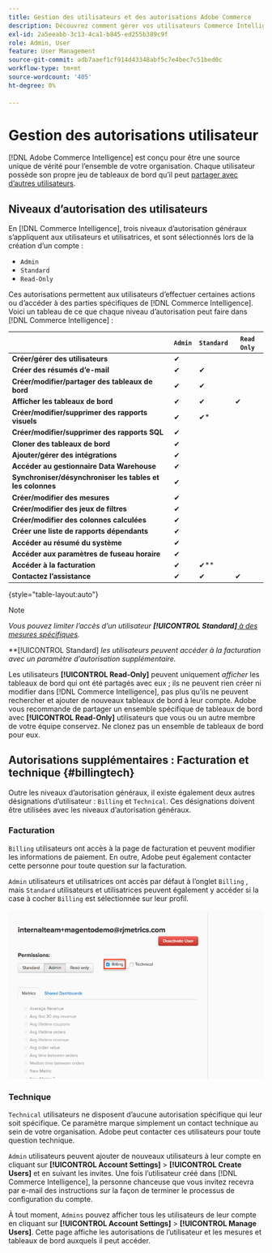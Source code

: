 ```yaml
---
title: Gestion des utilisateurs et des autorisations Adobe Commerce
description: Découvrez comment gérer vos utilisateurs Commerce Intelligence.
exl-id: 2a5eeabb-3c13-4ca1-b845-ed255b389c9f
role: Admin, User
feature: User Management
source-git-commit: adb7aaef1cf914d43348abf5c7e4bec7c51bed0c
workflow-type: tm+mt
source-wordcount: '405'
ht-degree: 0%

---
```


# Gestion des autorisations utilisateur

[!DNL Adobe Commerce Intelligence] est conçu pour être une source unique de vérité pour l’ensemble de votre organisation. Chaque utilisateur possède son propre jeu de tableaux de bord qu’il peut [partager avec d’autres utilisateurs](../../data-user/dashboards/share-dashboard-with-users.md).

## Niveaux d’autorisation des utilisateurs

En [!DNL Commerce Intelligence], trois niveaux d’autorisation généraux s’appliquent aux utilisateurs et utilisatrices, et sont sélectionnés lors de la création d’un compte :

* `Admin`
* `Standard`
* `Read-Only`

Ces autorisations permettent aux utilisateurs d’effectuer certaines actions ou d’accéder à des parties spécifiques de [!DNL Commerce Intelligence]. Voici un tableau de ce que chaque niveau d’autorisation peut faire dans [!DNL Commerce Intelligence] :

|   | `Admin` | `Standard` | `Read Only` |
| -----|-----|-----|----|
| **Créer/gérer des utilisateurs** | ✔ |   |   |
| **Créer des résumés d’e-mail** | ✔ | ✔ |   |
| **Créer/modifier/partager des tableaux de bord** | ✔ | ✔ |   |
| **Afficher les tableaux de bord** | ✔ | ✔ | ✔ |
| **Créer/modifier/supprimer des rapports visuels** | ✔ | ✔* |   |
| **Créer/modifier/supprimer des rapports SQL** | ✔ |  |   |
| **Cloner des tableaux de bord** | ✔ |   |   |
| **Ajouter/gérer des intégrations** | ✔ |   |   |
| **Accéder au gestionnaire Data Warehouse** | ✔ |   |   |
| **Synchroniser/désynchroniser les tables et les colonnes** | ✔ |   |   |
| **Créer/modifier des mesures** | ✔ |   |   |
| **Créer/modifier des jeux de filtres** | ✔ |   |   |
| **Créer/modifier des colonnes calculées** | ✔ |   |   |
| **Créer une liste de rapports dépendants** | ✔ |   |   |
| **Accéder au résumé du système** | ✔ |   |   |
| **Accéder aux paramètres de fuseau horaire** | ✔ |   |   |
| **Accéder à la facturation** | ✔ | ✔** |   |
| **Contactez l’assistance** | ✔ | ✔ | ✔ |

{style="table-layout:auto"}

>[!NOTE]
>
>_Vous pouvez limiter l’accès d’un utilisateur **[!UICONTROL Standard]**[ à des mesures spécifiques](../../administrator/user-management/restrict-metric-access.md)._
>
>**[!UICONTROL Standard] _les utilisateurs peuvent accéder à la facturation avec un paramètre d’autorisation supplémentaire._
>
>Les utilisateurs **[!UICONTROL Read-Only]** peuvent uniquement _afficher_ les tableaux de bord qui ont été partagés avec eux ; ils ne peuvent rien créer ni modifier dans [!DNL Commerce Intelligence], pas plus qu’ils ne peuvent rechercher et ajouter de nouveaux tableaux de bord à leur compte. Adobe vous recommande de partager un ensemble spécifique de tableaux de bord avec **[!UICONTROL Read-Only]** utilisateurs que vous ou un autre membre de votre équipe conservez. Ne clonez pas un ensemble de tableaux de bord pour eux.

## Autorisations supplémentaires : Facturation et technique {#billingtech}

Outre les niveaux d’autorisation généraux, il existe également deux autres désignations d’utilisateur : `Billing` et `Technical`. Ces désignations doivent être utilisées avec les niveaux d’autorisation généraux.

### Facturation

`Billing` utilisateurs ont accès à la page de facturation et peuvent modifier les informations de paiement. En outre, Adobe peut également contacter cette personne pour toute question sur la facturation.

`Admin` utilisateurs et utilisatrices ont accès par défaut à l’onglet `Billing` , mais `Standard` utilisateurs et utilisatrices peuvent également y accéder si la case à cocher `Billing` est sélectionnée sur leur profil.

![facturation](../../assets/billing.png)<!--{: width="550" height="363"}-->

### Technique

`Technical` utilisateurs ne disposent d’aucune autorisation spécifique qui leur soit spécifique. Ce paramètre marque simplement un contact technique au sein de votre organisation. Adobe peut contacter ces utilisateurs pour toute question technique.

`Admin` utilisateurs peuvent ajouter de nouveaux utilisateurs à leur compte en cliquant sur **[!UICONTROL Account Settings]** > **[!UICONTROL Create Users]** et en suivant les invites. Une fois l’utilisateur créé dans [!DNL Commerce Intelligence], la personne chanceuse que vous invitez recevra par e-mail des instructions sur la façon de terminer le processus de configuration du compte.

À tout moment, `Admins` pouvez afficher tous les utilisateurs de leur compte en cliquant sur **[!UICONTROL Account Settings]** > **[!UICONTROL Manage Users]**. Cette page affiche les autorisations de l’utilisateur et les mesures et tableaux de bord auxquels il peut accéder.
